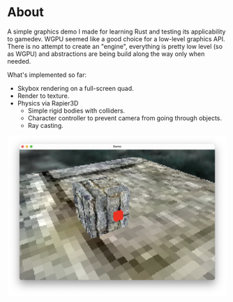 # About
A simple graphics demo I made for learning Rust and testing its applicability to gamedev. WGPU seemed like a good choice
for a low-level graphics API. There is no attempt to create an "engine", everything is pretty low level
(so as WGPU) and abstractions are being build along the way only when needed.

What's implemented so far:
- Skybox rendering on a full-screen quad.
- Render to texture.
- Physics via Rapier3D
  - Simple rigid bodies with colliders.
  - Character controller to prevent camera from going through objects.
  - Ray casting.

![Screenshot](/screenshot.png?raw=true)